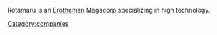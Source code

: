 Rotamaru is an [Erothenian](Erothena "wikilink") Megacorp specializing
in high technology.

[Category:companies](Category:companies "wikilink")